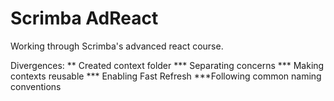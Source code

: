 # Scrimba AdReact

Working through Scrimba's advanced react course.

Divergences:
** Created context folder
    *** Separating concerns
    *** Making contexts reusable
    *** Enabling Fast Refresh
    ***Following common naming conventions